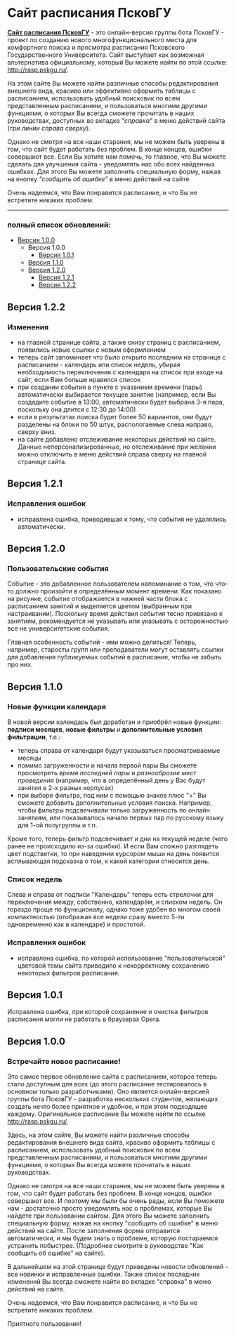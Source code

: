 # Сайт расписания ПсковГУ

**[Сайт расписания ПсковГУ](https://mrgick.github.io/rasp_pskgu/index.html)** - это онлайн-версия группы бота ПсковГУ - проект по созданию нового многофункционального
места для комфортного поиска и просмотра расписания Псковского Государственного Университета. Сайт выступает как возможная альтернатива официальному, который Вы можете 
найти по этой ссылке: http://rasp.pskgu.ru/. 

На этом сайте Вы можете найти различные способы редактирования внешнего вида, красиво или эффективно оформить таблицы с расписанием, использовать 
удобный поисковик по всем представленным расписаниям, и пользоваться многими другими функциями, о которых Вы всегда сможете прочитать в наших 
руководствах, доступных во вкладке *"справка"* в меню действий сайта (*три линии справа сверху*).

Однако не смотря на все наши старания, мы не можем быть уверены в том, что сайт будет работать без проблем. В конце концов, ошибки совершают все. 
Если Вы хотите нам помочь, то главное, что Вы можете сделать для улучшения сайта - уведомлять нас обо всех найденных ошибках. Для этого Вы можете 
заполнить специальную форму, нажав на кнопку *"сообщить об ошибке"* в меню действий на сайте.

Очень надеемся, что Вам понравится расписание, и что Вы не встретите никаких проблем.

________________________________________________________________________________________________

### полный список обновлений:
- [Версия 1.0.0](https://github.com/mrgick/rasp_pskgu#версия-100)
  - Версия 1.0.0
    - [Версия 1.0.1](https://github.com/mrgick/rasp_pskgu#версия-101) 
  - [Версия 1.1.0](https://github.com/mrgick/rasp_pskgu#версия-110)
  - [Версия 1.2.0](https://github.com/mrgick/rasp_pskgu#версия-120)
    - [Версия 1.2.1](https://github.com/mrgick/rasp_pskgu#версия-121) 
    - [Версия 1.2.2](https://github.com/mrgick/rasp_pskgu#версия-122) 
    
## Версия 1.2.2

### Изменения

- на главной странице сайта, а также снизу страниц с расписанием, появились новые ссылки с новым оформлением
- теперь сайт запоминает что было открыто последним на странице с расписанием - календарь или список недель, убирая 
необходимость переключения с календаря на список при входе на сайт, если Вам больше нравился список
- при создании события в пункте с указанием времени (пары) автоматически выбирается текущее занятие (например, если 
Вы создадите событие в 13:00, автоматически будет выбрана 3-я пара, поскольку она длится с 12:30 до 14:00)
- если в результатах поиска будет более 50 вариантов, они будут разделены на блоки по 50 штук, распологаемые слева направо, сверху вниз.
- на сайте добавлено отслеживание некоторых действий на сайте. Данные неперсонализированные, но отслеживание при желании можно отключить 
в меню действий справа сверху на главной странице сайта.

## Версия 1.2.1

### Исправления ошибок

- исправлена ошибка, приводившая к тому, что события не удалялись автоматически.

## Версия 1.2.0

### Пользовательские события

Событие - это добавленное пользователем напоминание о том, что что-то должно произойти в определённым момент времени. Как показано на рисунке, 
событие отображается в нижней части блока с расписанием занятий и выделяется цветом (выбранным при настраивании). Поскольку время действия события 
тесно привязано к занятиям, рекомендуется не указывать или указывать с осторожностью все не университетские события.

Главная особенность событий - ими можно делиться! Теперь, например, старосты групп или преподаватели могут оставлять ссылки для добавления 
публикуемых событий в расписание, чтобы не забыть про них.

## Версия 1.1.0

### Новые функции календаря

В новой версии календарь был доработан и приобрёл новые функции: **подписи месяцев**, **новые фильтры** и **дополнительные условия фильтрации**, т.е.:
- теперь справа от календаря будут указываться просматриваемые месяцы
- помимо загруженности и начала первой пары Вы сможете просмотреть *время последней пары* и *разнообразие мест проведения* (например, что в определённый день у Вас
будут занятия в 2-х разных корпусах)
- при выборе фильтра, под ним с помощью знаков плюс "+" Вы сможете добавить дополнительные условия поиска. Например, чтобы фильтры подсвечивали только 
загруженность по онлайн занятиям, или показывалось начало первых пар по русскому языку для 1-ой полугруппы и т.п.

Кроме того, теперь фильтр подсвечивает и дни на текущей неделе (чего ранее не происходило из-за ошибки). И если Вам сложно разглядеть цвет подстветки, 
то при наведении курсором мыши на день появится всплывающая подсказка о том, к какой категории относится день.

### Список недель

Слева и справа от подписи "Календарь" теперь есть стрелочки для переключения между, собственно, календарём, и списком недель. Он гораздо проще 
по функционалу, однако тоже удобен во многом своей компактностью (отображая все недели сразу вместо 5-ти одновременно как в календаре) и простотой.

### Исправления ошибок

- исправлена ошибка, по которой использование "пользовательской" цветовой темы сайта приводило к некорректному сохранению некоторых фильтров расписания.

## Версия 1.0.1

Исправлена ошибка, при которой сохранение и очистка фильтров расписания могли не работать в браузерах Opera.

## Версия 1.0.0

### Встречайте новое расписание!

Это самое первое обновление сайта с расписанием, которое теперь стало доступным для всех (до этого расписание тестировалось в основном только разработчиками). 
Оно является онлайн-версией группы бота ПсковГУ - разработка нескольких студентов, желающих создать нечто более приятное и удобное, 
и при этом подходящее каждому. Оригинальное расписание Вы можете найти по ссылке http://rasp.pskgu.ru/.

Здесь, на этом сайте, Вы можете найти различные способы редактирования внешнего вида сайта, красиво оформить таблицы с расписанием, использовать удобный поисковик 
по всем представленным расписаниям, и пользоваться многими другими функциями, о которых Вы всегда можете прочитать в наших руководствах.

Однако не смотря на все наши старания, мы не можем быть уверены в том, что сайт будет работать без проблем. В конце концов, ошибки совершают все. 
И поэтому мы были бы очень рады, если Вы поможете нам - достаточно просто уведомлять нас о проблемах, которые Вы найдёте при пользовании сайтом. 
Для этого Вы можете заполнить специальную форму, нажав на кнопку "сообщить об ошибке" в меню действий на сайте. 
После заполнения форма отправится автоматически, и мы будем знать о проблеме, которую постараемся устранить побыстрее.
(Подробнее смотрите в руководстве "Как сообщить об ошибке" на сайте).

В дальнейшем на этой странице будут приведены новости обновлений - все новинки и исправленные ошибки. 
Также список последних изменений Вы всегда сможете найти во вкладке "справка" в меню действий на сайте.

Очень надеемся, что Вам понравится расписание, и что Вы не встретите никаких проблем.

Приятного пользования!
